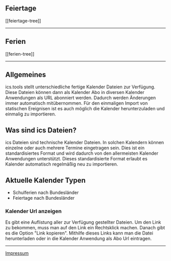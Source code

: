 ## Feiertage
[[feiertage-tree]]

---
## Ferien
[[ferien-tree]]

---
## Allgemeines
ics.tools stellt unterschiedliche fertige Kalender Dateien zur Verfügung. Diese Dateien können dann als Kalender Abo in diversen Kalender Anwendungen als URL abonniert werden. Dadurch werden Änderungen immer automatisch mitübernommen. Für den einmaligen Import von statischen Ereignisen ist es auch möglich die Kalender herunterzuladen und einmalig zu importieren.

## Was sind ics Dateien?
ics Dateien sind technische Kalender Dateien. In solchen Kalendern können einzelne oder auch mehrere Termine eingetragen sein. Dies ist ein standardisiertes Format und wird dadurch von den allermeisten Kalender Anwendungen unterstützt. Dieses standardisierte Format erlaubt es Kalender automatisch regelmäßig neu zu importieren.

## Aktuelle Kalender Typen
- Schulferien nach Bundesländer
- Feiertage nach Bundesländer

### Kalender Url anzeigen
Es gibt eine Auflistung aller zur Verfügung gestellter Dateien. Um den Link zu bekommen, muss man auf den Link ein Rechtsklick machen. Danach gibt es die Option "Link kopieren". Mithilfe dieses Links kann man die Datei herunterladen oder in die Kalender Anwendung als Abo Url eintragen.

---
[Impressum](https://skillkiller.de/impressum)
